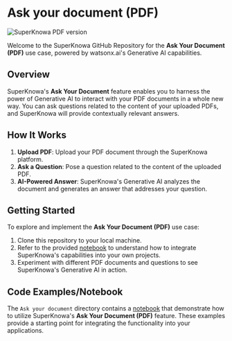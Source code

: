 # Ask your document (PDF)

<img src="https://media.giphy.com/media/v1.Y2lkPTc5MGI3NjExOGJtb3gzbmZpcHFycGd5NXlwZTNnenFldXVzNnlqd2x4Z2w2ZWxkbiZlcD12MV9pbnRlcm5hbF9naWZfYnlfaWQmY3Q9Zw/RHiZsJJMAGURFWplHL/giphy.gif" alt="SuperKnowa PDF version">

Welcome to the SuperKnowa GitHub Repository for the **Ask Your Document (PDF)** use case, powered by watsonx.ai's Generative AI capabilities.

## Overview

SuperKnowa's **Ask Your Document** feature enables you to harness the power of Generative AI to interact with your PDF documents in a whole new way. You can ask questions related to the content of your uploaded PDFs, and SuperKnowa will provide contextually relevant answers.

## How It Works

1. **Upload PDF**: Upload your PDF document through the SuperKnowa platform.
2. **Ask a Question**: Pose a question related to the content of the uploaded PDF.
3. **AI-Powered Answer**: SuperKnowa's Generative AI analyzes the document and generates an answer that addresses your question.

## Getting Started

To explore and implement the **Ask Your Document (PDF)** use case:

1. Clone this repository to your local machine.
2. Refer to the provided [notebook](./PDF_Context_Retriever%20.ipynb) to understand how to integrate SuperKnowa's capabilities into your own projects.
3. Experiment with different PDF documents and questions to see SuperKnowa's Generative AI in action.

## Code Examples/Notebook

The `Ask your document` directory contains a [notebook](./PDF_Context_Retriever%20.ipynb) that demonstrate how to utilize SuperKnowa's **Ask Your Document (PDF)** feature. These examples provide a starting point for integrating the functionality into your applications.